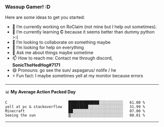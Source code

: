 ### Wassup Gamer! :D

<!--START_SECTION:waka-->

Here are some ideas to get you started:

- 🔭 I’m currently working on RoClaim (not mine but I help out sometimes).
- 🌱 I’m currently learning **C** because it seems better than dummy python >:(
- 👯 I’m looking to collaborate on something maybe
- 🤔 I’m looking for help on everything
- 💬 Ask me about things maybe sometime
- 📫 How to reach me: Contact me through discord, **SonicTheHedHog#7171**
- 😄 Pronouns: go see the sun/ aspagarus/ nolife / he
- ⚡ Fun fact: I maybe sometimes yell at my monitor because errors

-------

📊 **My Average Action Packed Day**
```text
C                            ██████████████░░░░░░░░░░░   61.00 % 
yell at pc & stackoverflow   █████████░░░░░░░░░░░░░░░░   31.99 % 
Minecraft                    ██░░░░░░░░░░░░░░░░░░░░░░░   07.00 % 
Seeing the sun               ▒░░░░░░░░░░░░░░░░░░░░░░░░   00.01 % 
```

<!--END_SECTION:waka-->

-------
